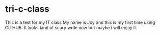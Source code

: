 # tri-c-class
This is a test for my IT class
My name is Joy and this is my first time using GITHUB. It looks kind of scary write now but maybe i will enjoy it.
